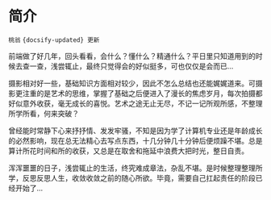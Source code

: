 # 简介

`桃翁` `{docsify-updated} 更新`

前端做了好几年，回头看看，会什么？懂什么？精通什么？平日里只知道用到的时候去查一查，浅尝辄止，最终只觉得会的好似挺多，可也仅仅是会而已...
  
摄影相对好一些，基础知识方面相对较少，因此不怎么总结也还能娓娓道来。可摄影更注重的是艺术的思维，掌握了基础之后便进入了漫长的焦虑岁月，每次拍摄都好似意外收获，毫无成长的喜悦。艺术之途无止无尽，不记一记所观所感，不整理所学所看，何来突破？
  
曾经能时常静下心来抒抒情、发发牢骚，不知是因为学了计算机专业还是年龄成长的必然影响，现在总无法精心去写点东西，十几分钟几十分钟后便烦躁不堪。总是算计所花时间和所的收获，又总是在取舍和拖延中浪费大把时光，整日自责。
  
浑浑噩噩的日子，浅尝辄止的生活，终究难成章法，杂乱不堪。是时候整理整理所学，反思反思人生，收敛收敛之前的随心所欲。毕竟，需要自己扛起责任的阶段已经开始了...  